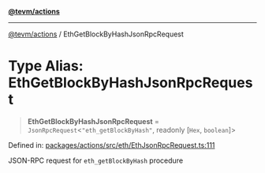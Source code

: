 [**@tevm/actions**](../README.md)

***

[@tevm/actions](../globals.md) / EthGetBlockByHashJsonRpcRequest

# Type Alias: EthGetBlockByHashJsonRpcRequest

> **EthGetBlockByHashJsonRpcRequest** = `JsonRpcRequest`\<`"eth_getBlockByHash"`, readonly \[`Hex`, `boolean`\]\>

Defined in: [packages/actions/src/eth/EthJsonRpcRequest.ts:111](https://github.com/evmts/tevm-monorepo/blob/main/packages/actions/src/eth/EthJsonRpcRequest.ts#L111)

JSON-RPC request for `eth_getBlockByHash` procedure
